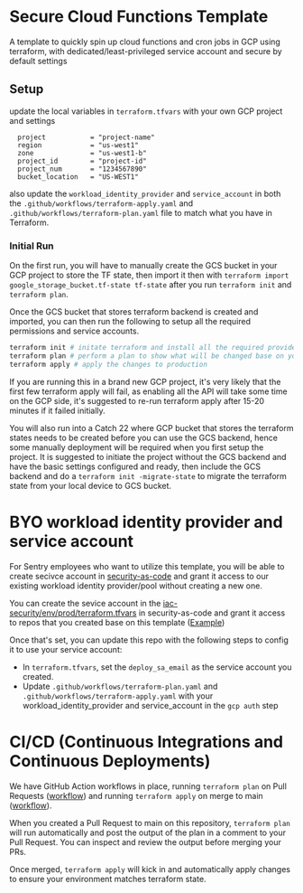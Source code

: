 # Secure Cloud Functions Template
A template to quickly spin up cloud functions and cron jobs in GCP using terraform, with dedicated/least-privileged service account and secure by default settings

## Setup
update the local variables in `terraform.tfvars` with your own GCP project and settings
```
  project           = "project-name"
  region            = "us-west1"
  zone              = "us-west1-b"
  project_id        = "project-id"
  project_num       = "1234567890"
  bucket_location   = "US-WEST1"
```
also update the `workload_identity_provider` and `service_account` in both the `.github/workflows/terraform-apply.yaml` and `.github/workflows/terraform-plan.yaml` file to match what you have in Terraform.

### Initial Run

On the first run, you will have to manually create the GCS bucket in your GCP project to store the TF state, then import it 
then with `terraform import google_storage_bucket.tf-state tf-state` after you run `terraform init` and `terraform plan`.

Once the GCS bucket that stores terraform backend is created and imported, you can then run the following to setup all the required permissions and service accounts. 

```bash
terraform init # initate terraform and install all the required providers
terraform plan # perform a plan to show what will be changed base on your terraform setting
terraform apply # apply the changes to production
```
If you are running this in a brand new GCP project, it's very likely that the first few terraform apply will fail, as enabling all the API will take some time on the GCP side, it's suggested to re-run terraform apply after 15-20 minutes if it failed initially.

You will also run into a Catch 22 where GCP bucket that stores the terraform states needs to be created before you can use the GCS backend, hence some manually deployment will be required when you first setup the project. It is suggested to initiate the project without the GCS backend and have the basic settings configured and ready, then include the GCS backend and do a `terraform init -migrate-state` to migrate the terraform state from your local device to GCS bucket.


# BYO workload identity provider and service account
For Sentry employees who want to utilize this template, you will be able to create secivce account in [security-as-code](https://github.com/getsentry/security-as-code) and grant it access to our existing workload identity provider/pool without creating a new one.

You can create the sevice account in the [iac-security/env/prod/terraform.tfvars](https://github.com/getsentry/security-as-code/blob/main/iac-security/env/prod/terraform.tfvars) in security-as-code and grant it access to repos that you created base on this template ([Example](https://github.com/getsentry/security-as-code/blob/beed2427d34b22edb44dfad2a822389b4a6c352c/iac-security/env/prod/terraform.tfvars#L184-L190)) 

Once that's set, you can update this repo with the following steps to config it to use your service account:
- In `terraform.tfvars`, set the `deploy_sa_email` as the service account you created. 
- Update `.github/workflows/terraform-plan.yaml` and `.github/workflows/terraform-apply.yaml` with your workload_identity_provider and service_account in the `gcp auth` step

# CI/CD (Continuous Integrations and Continuous Deployments)
We have GitHub Action workflows in place, running `terraform plan` on Pull Requests ([workflow](.github/workflows/terraform-plan.yaml)) and running `terraform apply` on merge to main ([workflow](.github/workflows/terraform-apply.yaml)).

When you created a Pull Request to main on this repository, `terraform plan` will run automatically and post the output of the plan in a comment to your Pull Request. You can inspect and review the output before merging your PRs.

Once merged, `terraform apply` will kick in and automatically apply changes to ensure your environment matches terraform state.
